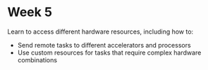 # Week 5
Learn to access different hardware resources, including how to:

- Send remote tasks to different accelerators and processors
- Use custom resources for tasks that require complex hardware combinations
